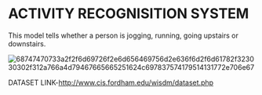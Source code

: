 # ACTIVITY RECOGNISITION SYSTEM
This model tells whether a person is jogging, running, going upstairs or downstairs.

![68747470733a2f2f6d69726f2e6d656469756d2e636f6d2f6d61782f323030302f312a766a4d79467665665251624c697837574179514131772e706e67](https://user-images.githubusercontent.com/72206563/144272052-da4b6a22-5b53-44f3-8e2c-acc75eb67f46.png)

DATASET LINK-http://www.cis.fordham.edu/wisdm/dataset.php

